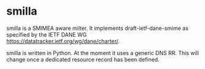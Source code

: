 # smilla

smilla is a SMIMEA aware milter.
It implements draft-ietf-dane-smime as specified by the IETF DANE WG <https://datatracker.ietf.org/wg/dane/charter/>.

smilla is written in Python. At the moment it uses a generic DNS RR. This will change once a dedicated resource record has been defined.

